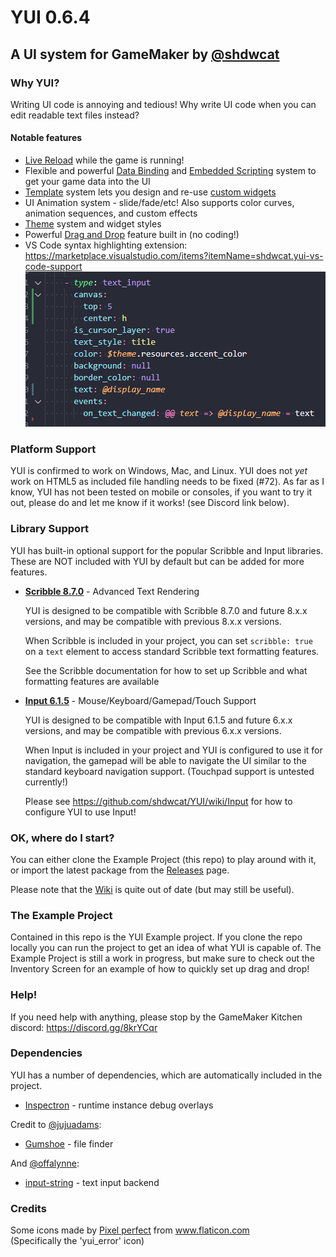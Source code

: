 # YUI 0.6.4
## A UI system for GameMaker by [@shdwcat](https://github.com/shdwcat)

### Why YUI?
Writing UI code is annoying and tedious! Why write UI code when you can edit readable text files instead?

#### Notable features
- [Live Reload](https://github.com/shdwcat/YUI/wiki/Live-Reload) while the game is running!
- Flexible and powerful [Data Binding](https://github.com/shdwcat/YUI/wiki/Data-Binding) and [Embedded Scripting](https://github.com/shdwcat/YUI/wiki/YuiScript) system to get your game data into the UI
- [Template](https://github.com/shdwcat/YUI/wiki/Templates) system lets you design and re-use [custom widgets](https://github.com/shdwcat/YUI/wiki/Custom-Widgets)
- UI Animation system - slide/fade/etc! Also supports color curves, animation sequences, and custom effects
- [Theme](https://github.com/shdwcat/YUI/wiki/Themes) system and widget styles
- Powerful [Drag and Drop](https://github.com/shdwcat/YUI/wiki/Drag-and-Drop) feature built in (no coding!)
- VS Code syntax highlighting extension:
  https://marketplace.visualstudio.com/items?itemName=shdwcat.yui-vs-code-support
  ![syntax highlighting example image](https://github.com/shdwcat/yui-vs-code-support/raw/HEAD/images/highlighting.png)

### Platform Support
YUI is confirmed to work on Windows, Mac, and Linux. YUI does not *yet* work on HTML5 as included file handling needs to be fixed (#72). As far as I know, YUI has not been tested on mobile or consoles, if you want to try it out, please do and let me know if it works! (see Discord link below).

### Library Support
YUI has built-in optional support for the popular Scribble and Input libraries. These are NOT included with YUI by default but can be added for more features.

* **[Scribble 8.7.0](https://github.com/JujuAdams/scribble)** - Advanced Text Rendering

  YUI is designed to be compatible with Scribble 8.7.0 and future 8.x.x versions, and may be compatible with previous 8.x.x versions.

  When Scribble is included in your project, you can set `scribble: true` on a `text` element to access standard Scribble text formatting features.

  See the Scribble documentation for how to set up Scribble and what formatting features are available

* **[Input 6.1.5](https://github.com/offalynne/input)** - Mouse/Keyboard/Gamepad/Touch Support

  YUI is designed to be compatible with Input 6.1.5 and future 6.x.x versions, and may be compatible with previous 6.x.x versions.

  When Input is included in your project and YUI is configured to use it for navigation, the gamepad will be able to navigate the UI similar to the standard keyboard navigation support. (Touchpad support is untested currently!)

  Please see https://github.com/shdwcat/YUI/wiki/Input for how to configure YUI to use Input!

### OK, where do I start?
You can either clone the Example Project (this repo) to play around with it, or import the latest package from the [Releases](https://github.com/shdwcat/YUI/releases) page.

Please note that the [Wiki](https://github.com/shdwcat/YUI/wiki) is quite out of date (but may still be useful).

### The Example Project
Contained in this repo is the YUI Example project. If you clone the repo locally you can run the project to get an idea of what YUI is capable of. The Example Project is still a work in progress, but make sure to check out the Inventory Screen for an example of how to quickly set up drag and drop!

### Help!
If you need help with anything, please stop by the GameMaker Kitchen discord:
https://discord.gg/8krYCqr

### Dependencies
YUI has a number of dependencies, which are automatically included in the project.

- [Inspectron](https://github.com/shdwcat/Inspectron) - runtime instance debug overlays

Credit to [@jujuadams](https://github.com/JujuAdams):
- [Gumshoe](https://github.com/JujuAdams/Gumshoe) - file finder

And [@offalynne](https://github.com/offalynne):
- [input-string](https://github.com/offalynne/input-string) - text input backend

### Credits
<div>Some icons made by <a href="https://www.flaticon.com/authors/pixel-perfect" title="Pixel perfect">Pixel perfect</a> from <a href="https://www.flaticon.com/" title="Flaticon">www.flaticon.com</a></div>
(Specifically the 'yui_error' icon)
